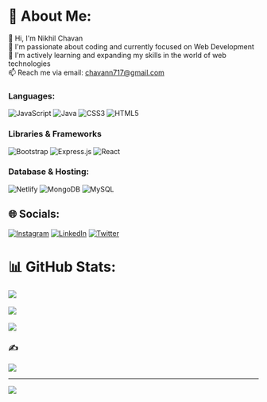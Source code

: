 💫 About Me:
============

👋 Hi, I'm Nikhil Chavan <br>
👀 I'm passionate about coding and currently focused on Web Development <br>
🌱 I'm actively learning and expanding my skills in the world of web technologies <br>
📫 Reach me via email: chavann717@gmail.com

### Languages:

![JavaScript](https://img.shields.io/badge/javascript-%23323330.svg?style=for-the-badge&logo=javascript&logoColor=%23F7DF1E)     ![Java](https://img.shields.io/badge/Java-%23323330.svg?style=for-the-badge&logo=java&logoColor=%23F7DF1E)     ![CSS3](https://img.shields.io/badge/css3-%231572B6.svg?style=for-the-badge&logo=css3&logoColor=white)     ![HTML5](https://img.shields.io/badge/html5-%23E34F26.svg?style=for-the-badge&logo=html5&logoColor=white) 

### Libraries & Frameworks

![Bootstrap](https://img.shields.io/badge/bootstrap-%23563D7C.svg?style=for-the-badge&logo=bootstrap&logoColor=white)     ![Express.js](https://img.shields.io/badge/express.js-%23404d59.svg?style=for-the-badge&logo=express&logoColor=%2361DAFB)     ![React](https://img.shields.io/badge/react-%2320232a.svg?style=for-the-badge&logo=react&logoColor=%2361DAFB)

### Database & Hosting:

![Netlify](https://img.shields.io/badge/netlify-%23000000.svg?style=for-the-badge&logo=netlify&logoColor=#00C7B7)     ![MongoDB](https://img.shields.io/badge/MongoDB-%234ea94b.svg?style=for-the-badge&logo=mongodb&logoColor=white)     ![MySQL](https://img.shields.io/badge/mysql-%2300f.svg?style=for-the-badge&logo=mysql&logoColor=white)

🌐 Socials:
-----------

[![Instagram](https://img.shields.io/badge/Instagram-%23E4405F.svg?logo=Instagram&logoColor=white)](https://instagram.com/nik_chavan_31)     [![LinkedIn](https://img.shields.io/badge/LinkedIn-%230077B5.svg?logo=linkedin&logoColor=white)](https://linkedin.com/in/nikhil-chavan-8b83ab184)     [![Twitter](https://img.shields.io/badge/Twitter-%231DA1F2.svg?logo=Twitter&logoColor=white)](https://twitter.com/nik_chavan31)

📊 GitHub Stats:
================

![](https://github-readme-stats.vercel.app/api?username=nikhil3113&theme=tokyonight&hide_border=true&include_all_commits=false&count_private=false)<br/>  
![](https://github-readme-streak-stats.herokuapp.com/?user=nikhil3113&theme=tokyonight&hide_border=true)<br/>  
![](https://github-readme-stats.vercel.app/api/top-langs/?username=nikhil3113&theme=tokyonight&hide_border=true&include_all_commits=false&count_private=false&layout=compact)

### ✍️

![](https://quotes-github-readme.vercel.app/api?type=horizontal&theme=radical)

* * *

[![](https://visitcount.itsvg.in/api?id=nikhil3113&icon=2&color=0)](https://visitcount.itsvg.in)
